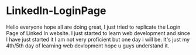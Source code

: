 # LinkedIn-LoginPage
Hello everyone hope all are doing great, I just tried to replicate the Login Page of Linked In website. I just started to learn web development and since I have just started it I am not very proficient but one day i will be. It's just my 4th/5th day of learning web devlopment hope u guys understand it. 
